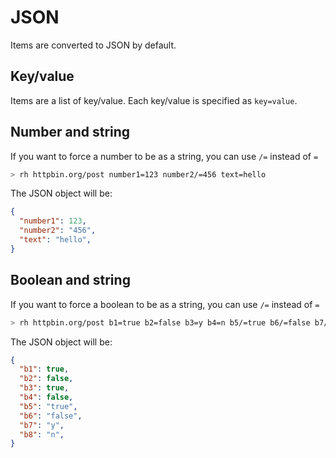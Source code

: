 # JSON

Items are converted to JSON by default.

## Key/value

Items are a list of key/value. Each key/value is specified as ```key=value```.

## Number and string

If you want to force a number to be as a string, you can use ```/=``` instead of ```=```

```bash
> rh httpbin.org/post number1=123 number2/=456 text=hello
```

The JSON object will be:

```json
{
  "number1": 123,
  "number2": "456",
  "text": "hello",
}
```

## Boolean and string

If you want to force a boolean to be as a string, you can use ```/=``` instead of ```=```

```bash
> rh httpbin.org/post b1=true b2=false b3=y b4=n b5/=true b6/=false b7/=y b8/=n
```

The JSON object will be:

```json
{
  "b1": true,
  "b2": false,
  "b3": true,
  "b4": false,
  "b5": "true",
  "b6": "false",
  "b7": "y",
  "b8": "n",
}
```